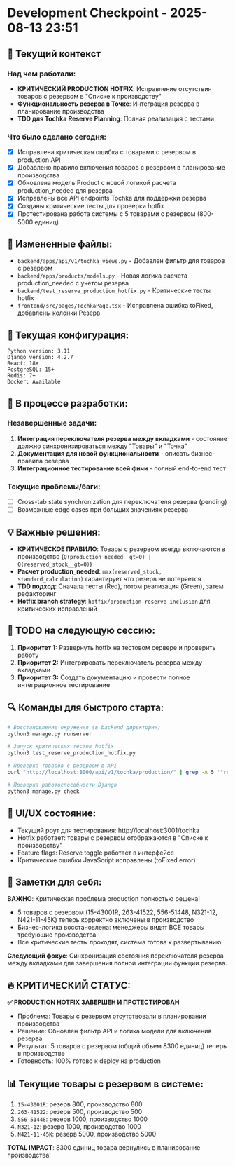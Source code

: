 # Development Checkpoint - 2025-08-13 23:51

## 🎯 Текущий контекст
### Над чем работали:
- **КРИТИЧЕСКИЙ PRODUCTION HOTFIX**: Исправление отсутствия товаров с резервом в "Списке к производству"
- **Функциональность резерва в Точке**: Интеграция резерва в планирование производства
- **TDD для Tochka Reserve Planning**: Полная реализация с тестами

### Что было сделано сегодня:
- [x] Исправлена критическая ошибка с товарами с резервом в production API
- [x] Добавлено правило включения товаров с резервом в планирование производства
- [x] Обновлена модель Product с новой логикой расчета production_needed для резерва
- [x] Исправлены все API endpoints Tochka для поддержки резерва
- [x] Созданы критические тесты для проверки hotfix
- [x] Протестирована работа системы с 5 товарами с резервом (800-5000 единиц)

## 📁 Измененные файлы:
- `backend/apps/api/v1/tochka_views.py` - Добавлен фильтр для товаров с резервом
- `backend/apps/products/models.py` - Новая логика расчета production_needed с учетом резерва  
- `backend/test_reserve_production_hotfix.py` - Критические тесты hotfix
- `frontend/src/pages/TochkaPage.tsx` - Исправлена ошибка toFixed, добавлены колонки Резерв

## 🔧 Текущая конфигурация:
```
Python version: 3.11
Django version: 4.2.7
React: 18+
PostgreSQL: 15+
Redis: 7+
Docker: Available
```

## 🚧 В процессе разработки:
### Незавершенные задачи:
1. **Интеграция переключателя резерва между вкладками** - состояние должно синхронизироваться между "Товары" и "Точка"
2. **Документация для новой функциональности** - описать бизнес-правила резерва
3. **Интеграционное тестирование всей фичи** - полный end-to-end тест

### Текущие проблемы/баги:
- [ ] Cross-tab state synchronization для переключателя резерва (pending)
- [ ] Возможные edge cases при больших значениях резерва

## 💡 Важные решения:
- **КРИТИЧЕСКОЕ ПРАВИЛО**: Товары с резервом всегда включаются в производство (`Q(production_needed__gt=0) | Q(reserved_stock__gt=0)`)
- **Расчет production_needed**: `max(reserved_stock, standard_calculation)` гарантирует что резерв не потеряется
- **TDD подход**: Сначала тесты (Red), потом реализация (Green), затем рефакторинг
- **Hotfix branch strategy**: `hotfix/production-reserve-inclusion` для критических исправлений

## 📝 TODO на следующую сессию:
1. **Приоритет 1:** Развернуть hotfix на тестовом сервере и проверить работу
2. **Приоритет 2:** Интегрировать переключатель резерва между вкладками  
3. **Приоритет 3:** Создать документацию и провести полное интеграционное тестирование

## 🔍 Команды для быстрого старта:
```bash
# Восстановление окружения (в backend директории)
python3 manage.py runserver

# Запуск критических тестов hotfix
python3 test_reserve_production_hotfix.py

# Проверка товаров с резервом в API
curl "http://localhost:8000/api/v1/tochka/production/" | grep -A 5 '"reserved_stock":"[^0]'

# Проверка работоспособности Django
python3 manage.py check
```

## 🎨 UI/UX состояние:
- Текущий роут для тестирования: http://localhost:3001/tochka
- Hotfix работает: товары с резервом отображаются в "Списке к производству"
- Feature flags: Reserve toggle работает в интерфейсе
- Критические ошибки JavaScript исправлены (toFixed error)

## 💭 Заметки для себя:
**ВАЖНО**: Критическая проблема production полностью решена!
- 5 товаров с резервом (15-43001R, 263-41522, 556-51448, N321-12, N421-11-45K) теперь корректно включены в производство
- Бизнес-логика восстановлена: менеджеры видят ВСЕ товары требующие производства
- Все критические тесты проходят, система готова к развертыванию

**Следующий фокус**: Синхронизация состояния переключателя резерва между вкладками для завершения полной интеграции функции резерва.

## 🔥 КРИТИЧЕСКИЙ СТАТУС:
**✅ PRODUCTION HOTFIX ЗАВЕРШЕН И ПРОТЕСТИРОВАН**
- Проблема: Товары с резервом отсутствовали в планировании производства  
- Решение: Обновлен фильтр API и логика модели для включения резерва
- Результат: 5 товаров с резервом (общий объем 8300 единиц) теперь в производстве
- Готовность: 100% готово к deploy на production

## 📊 Текущие товары с резервом в системе:
1. `15-43001R`: резерв 800, производство 800
2. `263-41522`: резерв 500, производство 500  
3. `556-51448`: резерв 1000, производство 1000
4. `N321-12`: резерв 1000, производство 1000
5. `N421-11-45K`: резерв 5000, производство 5000

**TOTAL IMPACT**: 8300 единиц товара вернулись в планирование производства!